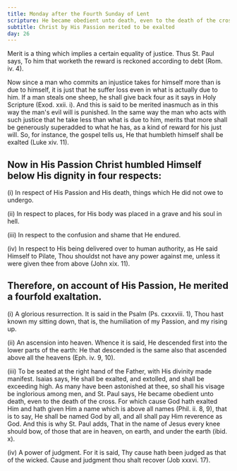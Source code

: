 ```yaml
---
title: Monday after the Fourth Sunday of Lent
scripture: He became obedient unto death, even to the death of the cross, for which cause God hath exalted Him.--Phil. ii. 8.
subtitle: Christ by His Passion merited to be exalted
day: 26
---
```


Merit is a thing which implies a certain equality of justice. Thus St. Paul says, To him that worketh the reward is reckoned according to debt (Rom. iv. 4).

Now since a man who commits an injustice takes for himself more than is due to himself, it is just that he suffer loss even in what is actually due to him. If a man steals one sheep, he shall give back four as it says in Holy Scripture (Exod. xxii. i). And this is said to be merited inasmuch as in this way the man's evil will is punished. In the same way the man who acts with such justice that he take less than what is due to him, merits that more shall be generously superadded to what he has, as a kind of reward for his just will. So, for instance, the gospel tells us, He that humbleth himself shall be exalted (Luke xiv. 11).

## Now in His Passion Christ humbled Himself below His dignity in four respects:

(i) In respect of His Passion and His death, things which He did not owe to undergo.

(ii) In respect to places, for His body was placed in a grave and his soul in hell.

(iii) In respect to the confusion and shame that He endured.

(iv) In respect to His being delivered over to human authority, as He said Himself to Pilate, Thou shouldst not have any power against me, unless it were given thee from above (John xix. 11).

## Therefore, on account of His Passion, He merited a fourfold exaltation.

(i) A glorious resurrection. It is said in the Psalm (Ps. cxxxviii. 1), Thou hast known my sitting down, that is, the humiliation of my Passion, and my rising up.

(ii) An ascension into heaven. Whence it is said, He descended first into the lower parts of the earth: He that descended is the same also that ascended above all the heavens (Eph. iv. 9, 10).

(iii) To be seated at the right hand of the Father, with His divinity made manifest. Isaias says, He shall be exalted, and extolled, and shall be exceeding high. As many have been astonished at thee, so shall his visage be inglorious among men, and St. Paul says, He became obedient unto death, even to the death of the cross. For which cause God hath exalted Him and hath given Him a name which is above all names (Phil. ii. 8, 9), that is to say, He shall be named God by all, and all shall pay Him reverence as God. And this is why St. Paul adds, That in the name of Jesus every knee should bow, of those that are in heaven, on earth, and under the earth (ibid. x).

(iv) A power of judgment. For it is said, Thy cause hath been judged as that of the wicked. Cause and judgment thou shalt recover (Job xxxvi. 17).
